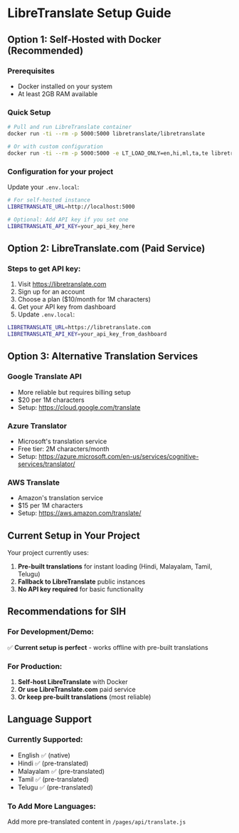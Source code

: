 # LibreTranslate Setup Guide

## Option 1: Self-Hosted with Docker (Recommended)

### Prerequisites
- Docker installed on your system
- At least 2GB RAM available

### Quick Setup
```bash
# Pull and run LibreTranslate container
docker run -ti --rm -p 5000:5000 libretranslate/libretranslate

# Or with custom configuration
docker run -ti --rm -p 5000:5000 -e LT_LOAD_ONLY=en,hi,ml,ta,te libretranslate/libretranslate
```

### Configuration for your project
Update your `.env.local`:
```bash
# For self-hosted instance
LIBRETRANSLATE_URL=http://localhost:5000

# Optional: Add API key if you set one
LIBRETRANSLATE_API_KEY=your_api_key_here
```

## Option 2: LibreTranslate.com (Paid Service)

### Steps to get API key:
1. Visit https://libretranslate.com
2. Sign up for an account
3. Choose a plan ($10/month for 1M characters)
4. Get your API key from dashboard
5. Update `.env.local`:

```bash
LIBRETRANSLATE_URL=https://libretranslate.com
LIBRETRANSLATE_API_KEY=your_api_key_from_dashboard
```

## Option 3: Alternative Translation Services

### Google Translate API
- More reliable but requires billing setup
- $20 per 1M characters
- Setup: https://cloud.google.com/translate

### Azure Translator
- Microsoft's translation service
- Free tier: 2M characters/month
- Setup: https://azure.microsoft.com/en-us/services/cognitive-services/translator/

### AWS Translate
- Amazon's translation service
- $15 per 1M characters
- Setup: https://aws.amazon.com/translate/

## Current Setup in Your Project

Your project currently uses:
1. **Pre-built translations** for instant loading (Hindi, Malayalam, Tamil, Telugu)
2. **Fallback to LibreTranslate** public instances
3. **No API key required** for basic functionality

## Recommendations for SIH

### For Development/Demo:
✅ **Current setup is perfect** - works offline with pre-built translations

### For Production:
1. **Self-host LibreTranslate** with Docker
2. **Or use LibreTranslate.com** paid service
3. **Or keep pre-built translations** (most reliable)

## Language Support

### Currently Supported:
- English ✅ (native)
- Hindi ✅ (pre-translated)
- Malayalam ✅ (pre-translated)
- Tamil ✅ (pre-translated)
- Telugu ✅ (pre-translated)

### To Add More Languages:
Add more pre-translated content in `/pages/api/translate.js`
